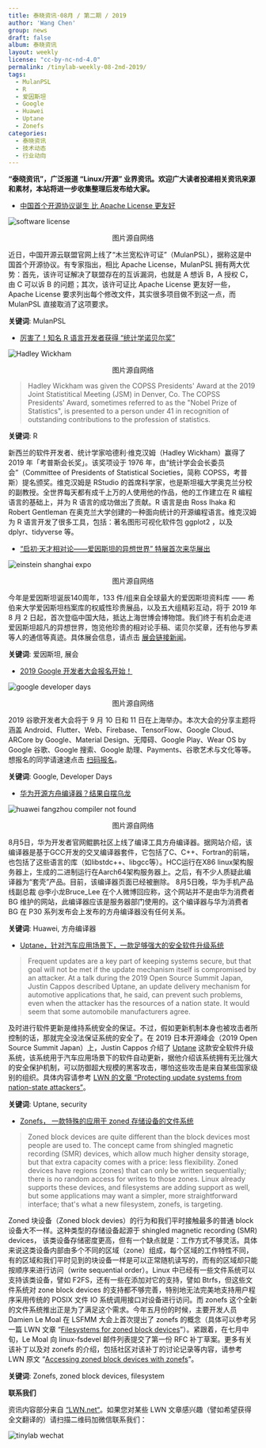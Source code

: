 ```yaml
---
title: 泰晓资讯·08月 / 第二期 / 2019
author: 'Wang Chen'
group: news
draft: false
album: 泰晓资讯
layout: weekly
license: "cc-by-nc-nd-4.0"
permalink: /tinylab-weekly-08-2nd-2019/
tags:
  - MulanPSL
  - R
  - 爱因斯坦
  - Google
  - Huawei
  - Uptane
  - Zonefs
categories:
  - 泰晓资讯
  - 技术动态
  - 行业动向
---
```


**“泰晓资讯”，广泛报道 “Linux/开源” 业界资讯。欢迎广大读者投递相关资讯来源和素材，本站将进一步收集整理后发布给大家。**

- [中国首个开源协议诞生 比 Apache License 更友好](http://license.coscl.org.cn/MulanPSL/)

![software license](/wp-content/uploads/2019/08/soft-license.jpg)
<center>图片源自网络</center>

近日，中国开源云联盟官网上线了“木兰宽松许可证”（MulanPSL），据称这是中国首个开源协议。有专家指出，相比 Apache License，MulanPSL 拥有两大优势：首先，该许可证解决了联盟存在的互诉漏洞，也就是 A 想诉 B，A 授权 C，由 C 可以诉 B 的问题；其次，该许可证比 Apache License 更友好一些，Apache License 要求列出每个修改文件，其实很多项目做不到这一点，而 MulanPSL 直接取消了这项要求。

**关键词**: MulanPSL

- [厉害了！知名 R 语言开发者获得 “统计学诺贝尔奖”](https://www.stat.iastate.edu/hadley-wickham-isu-alum-receives-copss-award)

![Hadley Wickham](/wp-content/uploads/2019/08/Hadley-Wickham.jpg)
<center>图片源自网络</center>

> Hadley Wickham was given the COPSS Presidents' Award at the 2019 Joint Statistitical Meeting (JSM) in Denver, Co. The COPSS Presidents' Award, sometimes referred to as the "Nobel Prize of Statistics", is presented to a person under 41 in recognition of outstanding contributions to the profession of statistics. 

**关键词**: R

新西兰的软件开发者、统计学家哈德利·维克汉姆（Hadley Wickham）赢得了 2019 年「考普斯会长奖」。该奖项设于 1976 年，由“统计学会会长委员会”（Committee of Presidents of Statistical Societies，简称 COPSS，考普斯）提名颁奖。维克汉姆是 RStudio 的首席科学家，也是斯坦福大学奥克兰分校的副教授。全世界每天都有成千上万的人使用他的作品，他的工作建立在 R 编程语言的基础上，并为 R 语言的成功做出了贡献。R 语言是由 Ross Ihaka 和 Robert Gentleman 在奥克兰大学创建的一种面向统计的开源编程语言。维克汉姆为 R 语言开发了很多工具，包括：著名图形可视化软件包 ggplot2 ，以及 dplyr、tidyverse 等。

- [“启初·天才相对论——爱因斯坦的异想世界” 特展首次来华展出](https://new.qq.com/omn/20190730/20190730A0650O00.html)

![einstein shanghai expo](/wp-content/uploads/2019/08/einstein-sh-expo.jpg)
<center>图片源自网络</center>

今年是爱因斯坦诞辰140周年，133 件/组来自全球最大的爱因斯坦资料库 —— 希伯来大学爱因斯坦档案库的权威性珍贵展品，以及五大组精彩互动，将于 2019 年 8 月 2 日起，首次登临中国大陆，抵达上海世博会博物馆。我们终于有机会走进爱因斯坦超凡的异想世界，饱览他珍贵的相对论手稿、诺贝尔奖章，还有他与罗素等人的通信等真迹。具体展会信息，请点击 [展会链接新闻](https://new.qq.com/omn/20190730/20190730A0650O00.html)。

**关键词**: 爱因斯坦, 展会

- [2019 Google 开发者大会报名开始！](https://mp.weixin.qq.com/s/dkaqKDHcA7sAv_Rfj4ZEsA)

![google developer days](/wp-content/uploads/2019/08/google-dev-days.jpg)
<center>图片源自网络</center>

2019 谷歌开发者大会将于 9 月 10 日和 11 日在上海举办。本次大会的分享主题将涵盖 Android、Flutter、Web、Firebase、TensorFlow、Google Cloud、ARCore by Google、Material Design、无障碍、Google Play、Wear OS by Google 谷歌、Google 搜索、Google 助理、Payments、谷歌艺术与文化等等。想报名的同学请速速点击 [扫码报名](https://mp.weixin.qq.com/s/dkaqKDHcA7sAv_Rfj4ZEsA)。

**关键词**: Google, Developer Days

- [华为开源方舟编译器？结果自摆乌龙](https://user.guancha.cn/main/content?id=154096&s=fwzxfbbt)

![huawei fangzhou compiler not found](/wp-content/uploads/2019/08/huawei-404.jpg)
<center>图片源自网络</center>

8月5日，华为开发者官网鲲鹏社区上线了编译工具方舟编译器。据网站介绍，该编译器是基于GCC开发的交叉编译器套件，它包括了C、C++、Fortran的前端，也包括了这些语言的库（如libstdc++、libgcc等）。HCC运行在X86 linux架构服务器上，生成的二进制运行在Aarch64架构服务器上。之后，有不少人质疑此编译器为“套壳”产品。目前，该编译器页面已经被删除。
8月5日晚，华为手机产品线副总裁 @李小龙Bruce_Lee 在个人微博回应称，这个网站并不是由华为消费者 BG 维护的网站，此编译器应该是服务器部门使用的。这个编译器与华为消费者 BG 在 P30 系列发布会上发布的方舟编译器没有任何关系。

**关键词**: Huawei, 方舟编译器

- [Uptane，针对汽车应用场景下，一款足够强大的安全软件升级系统](https://lwn.net/Articles/794391/)

> Frequent updates are a key part of keeping systems secure, but that goal will not be met if the update mechanism itself is compromised by an attacker. At a talk during the 2019 Open Source Summit Japan, Justin Cappos described Uptane, an update delivery mechanism for automotive applications that, he said, can prevent such problems, even when the attacker has the resources of a nation state. It would seem that some automobile manufacturers agree.

及时进行软件更新是维持系统安全的保证。不过，假如更新机制本身也被攻击者所控制的话，那就完全没法保证系统的安全了。在 2019 日本开源峰会（2019 Open Source Summit Japan）上，Justin Cappos 介绍了 [Uptane](https://uptane.github.io/) 这款安全软件升级系统，该系统用于汽车应用场景下的软件自动更新，据他介绍该系统拥有无比强大的安全保护机制，可以防御超大规模的黑客攻击，哪怕这些攻击是来自某些国家级别的组织。具体内容请参考 [LWN 的文章 “Protecting update systems from nation-state attackers”](https://lwn.net/Articles/794391/)。

**关键词**: Uptane, security

- [Zonefs， 一款特殊的应用于 zoned 存储设备的文件系统](https://lwn.net/Articles/794364/)

> Zoned block devices are quite different than the block devices most people are used to. The concept came from shingled magnetic recording (SMR) devices, which allow much higher density storage, but that extra capacity comes with a price: less flexibility. Zoned devices have regions (zones) that can only be written sequentially; there is no random access for writes to those zones. Linux already supports these devices, and filesystems are adding support as well, but some applications may want a simpler, more straightforward interface; that's what a new filesystem, zonefs, is targeting.

Zoned 块设备（Zoned block devies）的行为和我们平时接触最多的普通 block 设备大不一样。这种类型的存储设备起源于 shingled magnetic recording (SMR) devices， 该类设备存储密度更高，但有一个缺点就是：工作方式不够灵活。具体来说这类设备内部由多个不同的区域（zone）组成，每个区域的工作特性不同，有的区域和我们平时见到的块设备一样是可以正常随机读写的，而有的区域却只能按顺序来进行访问（write sequential order）。Linux 中已经有一些文件系统可以支持该类设备，譬如 F2FS，还有一些在添加对它的支持，譬如 Btrfs，但这些文件系统对 zone block devices 的支持都不够完善，特别地无法完美地支持用户程序采用传统的 POSIX 文件 IO 系统调用接口对设备进行访问。而 zonefs 这个全新的文件系统推出正是为了满足这个需求。今年五月份的时候，主要开发人员 Damien Le Moal 在 LSFMM 大会上首次提出了 zonefs 的概念（具体可以参考另一篇 LWN 文章 “[Filesystems for zoned block devices](https://lwn.net/Articles/788851/)”）。紧跟着，在七月中旬，Le Moal 向 linux-fsdevel 邮件列表提交了第一份 RFC 补丁草案。更多有关该补丁以及对 zonefs 的介绍，包括社区对该补丁的讨论记录等内容，请参考 LWN 原文 “[Accessing zoned block devices with zonefs](https://lwn.net/Articles/794364/)”。

**关键词**: Zonefs, zoned block devices, filesystem

**联系我们**

资讯内容部分来自 [“LWN.net“](https://lwn.net/)。如果您对某些 LWN 文章感兴趣（譬如希望获得全文翻译的）请扫描二维码加微信联系我们：

![tinylab wechat](/images/wechat/tinylab.jpg)
